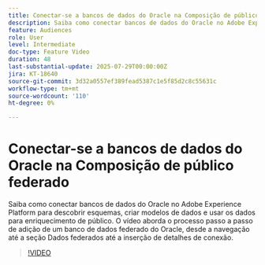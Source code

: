```yaml
---
title: Conectar-se a bancos de dados do Oracle na Composição de público federado
description: Saiba como conectar bancos de dados do Oracle no Adobe Experience Platform para descobrir esquemas, criar modelos de dados e usar os dados para enriquecimento de público. O vídeo aborda o processo passo a passo de adição de um banco de dados federado do Oracle, desde a navegação até a seção Dados federados até a inserção de detalhes de conexão.
feature: Audiences
role: User
level: Intermediate
doc-type: Feature Video
duration: 48
last-substantial-update: 2025-07-29T00:00:00Z
jira: KT-18640
source-git-commit: 3d32a0557ef389fead5387c1e5f85d2c8c55631c
workflow-type: tm+mt
source-wordcount: '110'
ht-degree: 0%

---
```



# Conectar-se a bancos de dados do Oracle na Composição de público federado

Saiba como conectar bancos de dados do Oracle no Adobe Experience Platform para descobrir esquemas, criar modelos de dados e usar os dados para enriquecimento de público. O vídeo aborda o processo passo a passo de adição de um banco de dados federado do Oracle, desde a navegação até a seção Dados federados até a inserção de detalhes de conexão.

>[!VIDEO](https://video.tv.adobe.com/v/3470081/?learn=on&enablevpops&captions=por_br)

